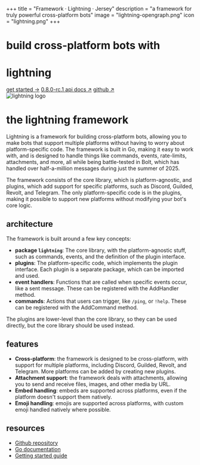 +++
title = "Framework · Lightning · Jersey"
description = "a framework for truly powerful cross-platform bots"
image = "lightning-opengraph.png"
icon = "lightning.png"
+++

<div class="hero"><div>

# build cross-platform bots with

# lightning

<span aria-label="button group">
<a class="primary button" href="/lightning/framework/hello-world">get started -></a>
<a class="button" href="/go/lightning/godoc">0.8.0-rc.1 api docs ↗</a>
<a class="button" href="https://github.com/williamhorning/lightning" target="_blank">github ↗</a>
</span></div><img alt="lightning logo" src="/assets/lightning.png"></div>

# the lightning framework

Lightning is a framework for building cross-platform bots, allowing you to make
bots that support multiple platforms without having to worry about
platform-specific code. The framework is built in Go, making it easy to work
with, and is designed to handle things like commands, events, rate-limits,
attachments, and more, all while being battle-tested in Bolt, which has handled
over half-a-million messages during just the summer of 2025.

The framework consists of the core library, which is platform-agnostic, and
plugins, which add support for specific platforms, such as Discord, Guilded,
Revolt, and Telegram. The only platform-specific code is in the plugins, making
it possible to support new platforms without modifying your bot's core logic.

## architecture

The framework is built around a few key concepts:

- **package `lightning`**: The core library, with the platform-agnostic stuff,
such as commands, events, and the definition of the plugin interface.
- **plugins**: The platform-specific code, which implements the plugin
interface. Each plugin is a separate package, which can be imported and used.
- **event handlers**: Functions that are called when specific events occur,
like a sent message. These can be registered with the AddHandler method.
- **commands**: Actions that users can trigger, like `/ping`, or `!help`.
These can be registered with the AddCommand method.

The plugins are lower-level than the core library, so they can be used
directly, but the core library should be used instead.

## features

- **Cross-platform**: the framework is designed to be cross-platform, with
support for multiple platforms, including Discord, Guilded, Revolt, and
Telegram. More platforms can be added by creating new plugins.
- **Attachment support**: the framework deals with attachments, allowing
you to send and receive files, images, and other media by URL.
- **Embed handling**: embeds are supported across platforms, even if the
platform doesn't support them natively.
- **Emoji handling**: emojis are supported across platforms, with custom
emoji handled natively where possible.

## resources

- [Github repository](https://github.com/williamhorning/lightning)
- [Go documentation](/go/lightning/godoc)
- [Getting started guide](./hello-world)
